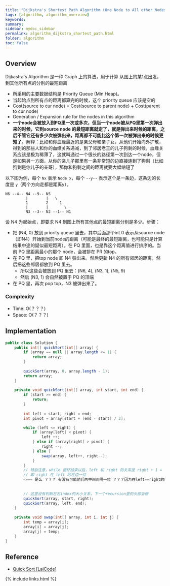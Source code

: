 ```yaml
---
title: "Dijkstra's Shortest Path Algorithm (One Node to All other Nodes in Graph)"
tags: [algorithm, algorithm_overview]
keywords:
summary:
sidebar: mydoc_sidebar
permalink: algorithm_dijkstra_shortest_path.html
folder: algorithm
toc: false
---
```


## Overview
Dijkastra's Algorithm 是一种 Graph 上的算法，用于计算 从图上的某1点出发，到其他所有点的分别的最短距离
* 所采用的主要数据结构是 Priority Queue (Min Heap)。
* 当起始点到所有点的距离都算完的时候，这个 priority queue 应该是空的
* Cost(source to cur node) = Cost(source to parent node) + Cost(parent to cur node)
* Generation / Expansion rule for the nodes in this algorithm
* **一个node会被放入到PQ里一次或多次，但当一个node被从PQ里第一次弹出来的时候，它到source node 的最短距离就定了，就是弹出来时候的距离，之后不管它还有多少次被弹出来，距离都不可能比这个第一次被弹出来的时候更短了**。解释：比如和你血缘最近的是亲父母和亲子女，从他们开始向外扩散，得到的那些人和你的血缘关系递减，到了邻居老王的儿子狗剩的时候，血缘关系应该是极为稀薄了，这就叫通过一个很长的路径第一次到达一个node，但是如果另一方面，从你的亲儿子那里有一条非常短的边直接连到了狗剩（比如狗剩是你儿子的亲哥），那你和狗剩之间的距离就要大幅缩短了

以下图为例，每个 `Nx` 表示 `Node x`，每个 `--y--` 表示这个是一条边，这条边的长度是 `y`（两个方向走都是距离y）。
```
N6 --4-- N4 --9-- N5 
         |        |   \
         1        2     1
         |        |       \
         N3 --3-- N2 --1-- N1

```
设 N4 为起始点，即要求 N4 到图上所有其他点的最短距离分别是多少。步骤：
* 把 (N4, 0) 放到 priority queue 里去，其中后面那个int 0 表示从source node（即N4）开始到当前node的距离（可能是最终的最短距离，也可能只是计算结果中途的疑似最短距离）。在 PQ 里面，也是靠这个距离值进行排序的。当前 PQ 里距离最小的那个 node，会被排在 PR 的top。
* 在 PQ 里，把top node 即 N4 弹出来。然后更新 N4 的所有邻居的距离，然后把这些邻居都放到 PQ 里去。
  * 所以这些会被放到 PQ 里去：(N6, 4), (N3, 1), (N5, 9)
  * 然后 (N3, 1) 会自然被置于 PQ 的顶端
* 在 PQ 里，再次 pop top，N3 被弹出来了。


### Complexity
* Time: O(？？？)
* Space: O(？？？)
  
## Implementation

```java
public class Solution {
    public int[] quickSort(int[] array) {
        if (array == null || array.length <= 1) {
            return array;
        }
        
        quickSort(array, 0, array.length - 1);
        return array;
    }
    
    private void quickSort(int[] array, int start, int end) {
        if (start >= end) {
            return;
        }
        
        int left = start, right = end;
        int pivot = array[start + (end - start) / 2];

        while (left <= right) {
            if (array[left] < pivot) {
                left ++;
            } else if (array[right] > pivot) {
                right --;
            } else {
                swap(array, left++, right--);
            }
        }
        // 特别注意，while 循环结束以后，left 和 right 的关系是 right + 1 = left 
        // 即 right 在 left 的左边一位
        <=== 是么 ？？？ 有没有可能他们两中间间隔一位 ？？？因为在left==right的时候还可能进行left++且right--的操作！！！
        
        
        // 这里没有判断左右index的大小关系，下一个recursion里的头部会做
        quickSort(array, start, right);
        quickSort(array, left, end);
    }
    
    private void swap(int[] array, int i, int j) {
        int temp = array[i];
        array[i] = array[j];
        array[j] = temp;
    }
}
```

## Reference
* [Quick Sort [LaiCode]](https://app.laicode.io/app/problem/10)

{% include links.html %}
